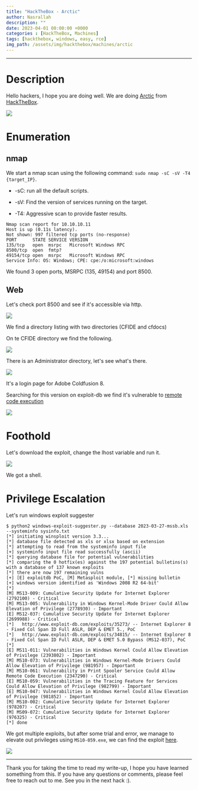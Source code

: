 ```yaml
---
title: "HackTheBox - Arctic"
author: Nasrallah
description: ""
date: 2023-04-01 00:00:00 +0000
categories : [HackTheBox, Machines]
tags: [hackthebox, windows, easy, rce]
img_path: /assets/img/hackthebox/machines/arctic
---
```


<div align="center"> <script src="https://www.hackthebox.eu/badge/565048"></script> </div>

---


# **Description**

Hello hackers, I hope you are doing well. We are doing [Arctic](https://app.hackthebox.com/machines/) from [HackTheBox](https://www.hackthebox.com).

![](0.png)

# **Enumeration**

## nmap

We start a nmap scan using the following command: `sudo nmap -sC -sV -T4 {target_IP}`.

- -sC: run all the default scripts.

- -sV: Find the version of services running on the target.

- -T4: Aggressive scan to provide faster results.

```terminal
Nmap scan report for 10.10.10.11                                                                                                                              
Host is up (0.11s latency).                                                                                                                                   
Not shown: 997 filtered tcp ports (no-response)                                
PORT      STATE SERVICE VERSION                                                                                                                               
135/tcp   open  msrpc   Microsoft Windows RPC                                                                                                                 
8500/tcp  open  fmtp?                                                                                                                                         
49154/tcp open  msrpc   Microsoft Windows RPC                                                                                                                 
Service Info: OS: Windows; CPE: cpe:/o:microsoft:windows      
```

We found 3 open ports, MSRPC (135, 49154) and port 8500.

## Web

Let's check port 8500 and see if it's accessible via http.

![](1.png)

We find a directory listing with two directories (CFIDE and cfdocs)

On te CFIDE directory we find the following.

![](2.png)

There is an Administrator directory, let's see what's there.

![](3.png)

It's a login page for Adobe Coldfusion 8.

Searching for this version on exploit-db we find it's vulnerable to [remote code execution](https://www.exploit-db.com/exploits/50057)

![](4.png)


# **Foothold**

Let's download the exploit, change the lhost variable and run it.

![](5.png)

We got a shell.

# **Privilege Escalation**

Let's run windows exploit suggester

```terminal
$ python2 windows-exploit-suggester.py --database 2023-03-27-mssb.xls --systeminfo sysinfo.txt
[*] initiating winsploit version 3.3...
[*] database file detected as xls or xlsx based on extension
[*] attempting to read from the systeminfo input file
[+] systeminfo input file read successfully (ascii)
[*] querying database file for potential vulnerabilities
[*] comparing the 0 hotfix(es) against the 197 potential bulletins(s) with a database of 137 known exploits
[*] there are now 197 remaining vulns
[+] [E] exploitdb PoC, [M] Metasploit module, [*] missing bulletin
[+] windows version identified as 'Windows 2008 R2 64-bit'
[*] 
[M] MS13-009: Cumulative Security Update for Internet Explorer (2792100) - Critical
[M] MS13-005: Vulnerability in Windows Kernel-Mode Driver Could Allow Elevation of Privilege (2778930) - Important
[E] MS12-037: Cumulative Security Update for Internet Explorer (2699988) - Critical
[*]   http://www.exploit-db.com/exploits/35273/ -- Internet Explorer 8 - Fixed Col Span ID Full ASLR, DEP & EMET 5., PoC
[*]   http://www.exploit-db.com/exploits/34815/ -- Internet Explorer 8 - Fixed Col Span ID Full ASLR, DEP & EMET 5.0 Bypass (MS12-037), PoC
[*] 
[E] MS11-011: Vulnerabilities in Windows Kernel Could Allow Elevation of Privilege (2393802) - Important
[M] MS10-073: Vulnerabilities in Windows Kernel-Mode Drivers Could Allow Elevation of Privilege (981957) - Important
[M] MS10-061: Vulnerability in Print Spooler Service Could Allow Remote Code Execution (2347290) - Critical
[E] MS10-059: Vulnerabilities in the Tracing Feature for Services Could Allow Elevation of Privilege (982799) - Important
[E] MS10-047: Vulnerabilities in Windows Kernel Could Allow Elevation of Privilege (981852) - Important
[M] MS10-002: Cumulative Security Update for Internet Explorer (978207) - Critical
[M] MS09-072: Cumulative Security Update for Internet Explorer (976325) - Critical
[*] done
```

We got multiple exploits, but after some trial and error, we manage to elevate out privileges using `MS10-059.exe`, we can find the exploit [here](https://github.com/SecWiki/windows-kernel-exploits/blob/master/MS10-059/MS10-059.exe).

![](6.png)

---

Thank you for taking the time to read my write-up, I hope you have learned something from this. If you have any questions or comments, please feel free to reach out to me. See you in the next hack :).